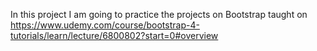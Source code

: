 In this project I am going to practice the projects on Bootstrap taught on 
https://www.udemy.com/course/bootstrap-4-tutorials/learn/lecture/6800802?start=0#overview